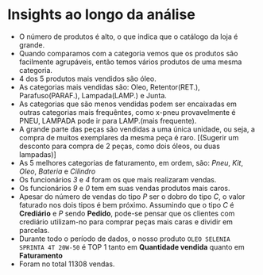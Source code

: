 # Insights ao longo da análise
* O número de produtos é alto, o que indica que o catálogo da loja é grande.
* Quando comparamos com a categoria vemos que os produtos são facilmente agrupáveis, então temos vários produtos de uma mesma categoria.
* 4 dos 5 produtos mais vendidos são óleo.
* As categorias mais vendidas são: Oleo, Retentor(RET.), Parafuso(PARAF.), Lampada(LAMP.) e Junta.
* As categorias que são menos vendidas podem ser encaixadas em outras categorias mais frequêntes, como x-pneu provavelmente é PNEU, LAMPADA pode ir para LAMP.(mais frequente). 
* A grande parte das peças são vendidas a uma única unidade, ou seja, a compra de muitos exemplares da mesma peça é raro. [(Sugerir um desconto para compra de 2 peças, como dois óleos, ou duas lampadas)]
* As 5 melhores categorias de faturamento, em ordem, são: *Pneu*, *Kit*, *Oleo*, *Bateria* e *Cilindro*
* Os funcionários *3* e *4* foram os que mais realizaram vendas.
* Os funcionários *9* e *0* tem em suas vendas produtos mais caros.
* Apesar do número de vendas do tipo *P* ser o dobro do tipo *C*, o valor faturado nos dois tipos é bem próximo. Assumindo que o tipo *C* é **Crediário** e *P* sendo **Pedido**, pode-se pensar que os clientes com crediário utilizam-no para comprar peças mais caras e dividir em parcelas.
* Durante todo o período de dados, o nosso produto `OLEO SELENIA SPRINTA 4T 20W-50` é TOP 1 tanto em **Quantidade vendida** quanto em **Faturamento**
* Foram no total 11308 vendas.
